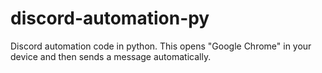 # discord-automation-py
Discord automation code in python. This opens "Google Chrome" in your device and then sends a message automatically.
